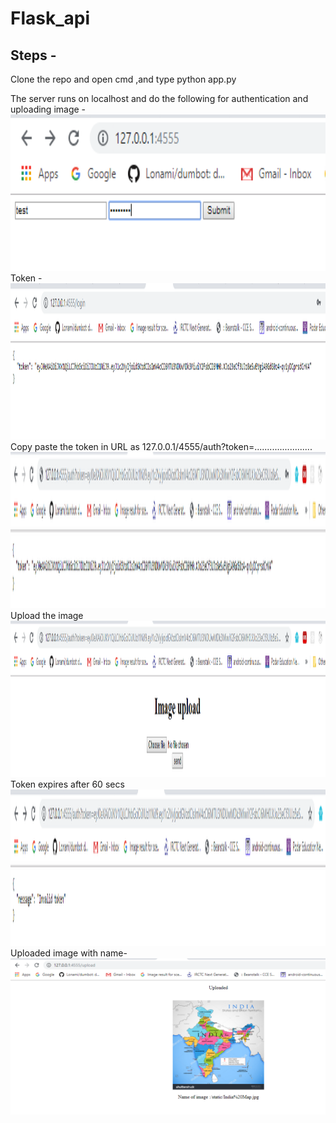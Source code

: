 # Flask_api  
## Steps -  
Clone the repo and open cmd ,and type python app.py
  
  The server runs on localhost and do the following for authentication and uploading image -   
  <img src="images/1st.PNG" width="750" height = "250" title="hover text">      
  Token -   
  <img src="images/2.PNG" width="750" height = "250" title="hover text">    
  Copy paste the token in URL as 127.0.0.1/4555/auth?token=.......................    
  <img src="images/3.PNG" width="750" height = "250" title="hover text">  
  Upload the image  
  <img src="images/4.PNG" width="750" height = "250" title="hover text">   
  Token expires after 60 secs    
  <img src="images/5.PNG" width="750" height = "250" title="hover text">  
  Uploaded image with name-    
  <img src="images/6.PNG" width="750" height = "250" title="hover text">  
  
